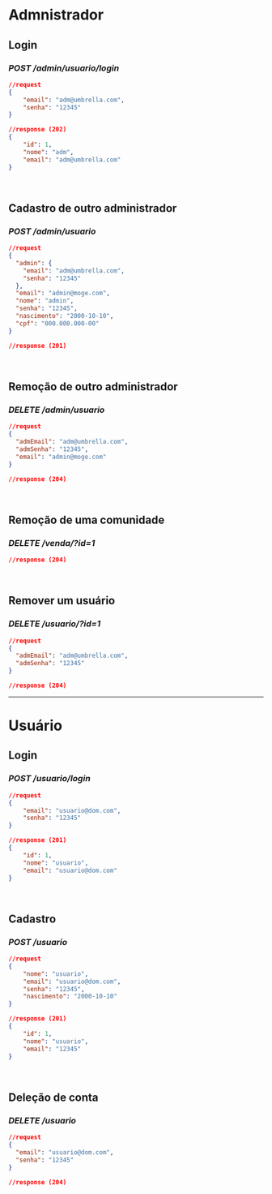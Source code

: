 # **Admnistrador**

## Login

### _POST /admin/usuario/login_

```json
//request
{
    "email": "adm@umbrella.com",
    "senha": "12345"
}

//response (202)
{
    "id": 1,
    "nome": "adm",
    "email": "adm@umbrella.com"
}
```

<br>

## Cadastro de outro administrador

### _POST /admin/usuario_

```json
//request
{
  "admin": {
    "email": "adm@umbrella.com",
    "senha": "12345"
  },
  "email": "admin@moge.com",
  "nome": "admin",
  "senha": "12345",
  "nascimento": "2000-10-10",
  "cpf": "000.000.000-00"
}

//response (201)
```

<br>

## Remoção de outro administrador

### _DELETE /admin/usuario_

```json
//request
{
  "admEmail": "adm@umbrella.com",
  "admSenha": "12345",
  "email": "admin@moge.com"
}

//response (204)
```

<br>

## Remoção de uma comunidade

### _DELETE /venda/?id=1_

```json
//response (204)
```

<br>

## Remover um usuário

### _DELETE /usuario/?id=1_

```json
//request
{
  "admEmail": "adm@umbrella.com",
  "admSenha": "12345"
}

//response (204)
```

<hr>

# **Usuário**

## Login

### _POST /usuario/login_

```json
//request
{
    "email": "usuario@dom.com",
    "senha": "12345"
}

//response (201)
{
    "id": 1,
    "nome": "usuario",
    "email": "usuario@dom.com"
}
```

<br>

## Cadastro

### _POST /usuario_

```json
//request
{
    "nome": "usuario",
    "email": "usuario@dom.com",
    "senha": "12345",
    "nascimento": "2000-10-10"
}

//response (201)
{
    "id": 1,
    "nome": "usuario",
    "email": "12345"
}
```

<br>

## Deleção de conta

### _DELETE /usuario_

```json
//request
{
  "email": "usuario@dom.com",
  "senha": "12345"
}

//response (204)
```
